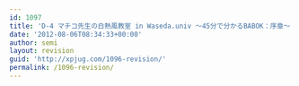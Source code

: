 ```yaml
---
id: 1097
title: 'D-4 マチコ先生の白熱風教室 in Waseda.univ 〜45分で分かるBABOK：序章〜【ディスカッション】'
date: '2012-08-06T08:34:33+00:00'
author: semi
layout: revision
guid: 'http://xpjug.com/1096-revision/'
permalink: /1096-revision/
---
```


